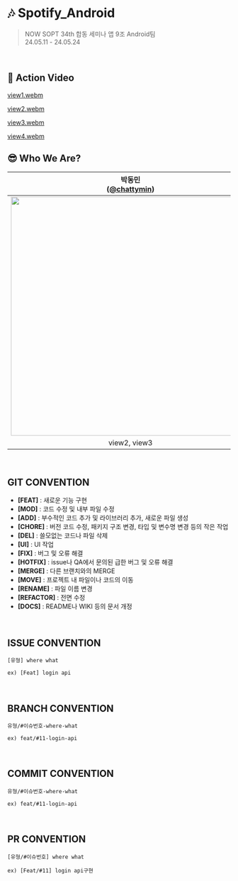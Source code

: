 # 🎶 Spotify_Android
> NOW SOPT 34th 합동 세미나 앱 9조 Android팀 <br>
24.05.11 - 24.05.24
<br>

## 🎥 Action Video
[view1.webm](https://github.com/NOW-SOPT-APP9-SPOTIFY/Spotify_Android/assets/52882799/9c13533d-e610-41e0-8bac-c864f9fccdc7)


[view2.webm](https://github.com/NOW-SOPT-APP9-SPOTIFY/Spotify_Android/assets/52882799/1c9e0f45-fdff-4de6-bb94-c785f54d8523)

[view3.webm](https://github.com/NOW-SOPT-APP9-SPOTIFY/Spotify_Android/assets/52882799/facdc2c9-6dd0-4b58-b4f9-8762bff2966d)

[view4.webm](https://github.com/NOW-SOPT-APP9-SPOTIFY/Spotify_Android/assets/52882799/2ed958f2-fba6-4bcf-8edf-f1934b145b55)

## 😎 Who We Are?
| 박동민<br/>([@chattymin](https://github.com/chattymin)) | 손민재<br/>([@SYAAINN](https://github.com/SYAAINN)) | 유정현<br/>([@OliviaYJH](https://github.com/OliviaYJH)) |
| :---: | :---: | :---: |
| <img width="540" src="https://avatars.githubusercontent.com/u/52882799?v=4"/> | <img width="540" src="https://avatars.githubusercontent.com/u/137160756?v=4"/> | <img width="540" src="https://avatars.githubusercontent.com/u/81751105?v=4"/> |
| view2, view3 | view1 | view4 |
<br>

## GIT CONVENTION
- **[FEAT]** : 새로운 기능 구현
- **[MOD]** : 코드 수정 및 내부 파일 수정
- **[ADD]** : 부수적인 코드 추가 및 라이브러리 추가, 새로운 파일 생성
- **[CHORE]** : 버전 코드 수정, 패키지 구조 변경, 타입 및 변수명 변경 등의 작은 작업
- **[DEL]** : 쓸모없는 코드나 파일 삭제
- **[UI]** : UI 작업
- **[FIX]** : 버그 및 오류 해결
- **[HOTFIX]** : issue나 QA에서 문의된 급한 버그 및 오류 해결
- **[MERGE]** : 다른 브랜치와의 MERGE
- **[MOVE]** : 프로젝트 내 파일이나 코드의 이동
- **[RENAME]** : 파일 이름 변경
- **[REFACTOR]** : 전면 수정
- **[DOCS]** : README나 WIKI 등의 문서 개정
<br>

## ISSUE CONVENTION
```
[유형] where what

ex) [Feat] login api
```
<br>

## BRANCH CONVENTION
```
유형/#이슈번호-where-what

ex) feat/#11-login-api
```
<br>

## COMMIT CONVENTION
```
유형/#이슈번호-where-what

ex) feat/#11-login-api
```
<br>

## PR CONVENTION
```
[유형/#이슈번호] where what

ex) [Feat/#11] login api구현
```



